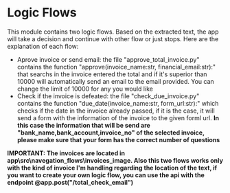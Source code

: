 # Logic Flows

This module contains two logic flows. Based on the extracted text, the app will take a decision and continue with other flow or just stops. Here are the explanation of each flow:

- Aprove invoice or send email: the file "approve_total_invoice.py" contains the function "approve(invoice_name:str, financial_email:str):" that searchs in the invoice entered the total
and if it's superior than 10000 will automatically send an email to the email provided. You can change the limit of 10000 for any you would like
- Check if the invoice is defeated: the file "check_due_invoice.py" contains the function "due_date(invoice_name:str, form_url:str):" which checks if the date in the invoice already passed,
if it is the case, it will send a form with the information of the invoice to the given forml url. **In this case the information that will be send are "bank_name,bank_account,invoice_no" of the selected
invoice, please make sure that your form has the correct number of questions**

**IMPORTANT: The invoices are located in app\src\navegation_flows\invoices_image. Also this two flows works only with the kind of invoice I'm handling regarding the location of the text, if you 
want to create your own logic flow, you can use the api with the endpoint @app.post("/total_check_email")**
